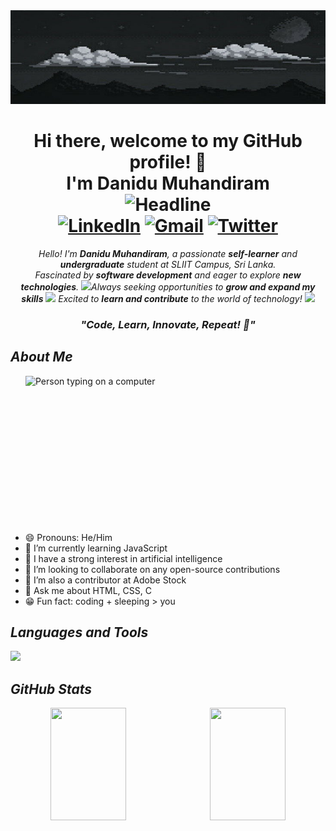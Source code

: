 <div align="center">
    <img src="https://github.com/Danidu-Muhandiram/Danidu-Muhandiram/blob/main/px.jpg" alt="Header Image" style="height: 150px; width: 600px;">
</div>

<h1>
    <div align="center"> Hi there, welcome to my GitHub profile! 👋<br>I'm Danidu Muhandiram </div>
    <div align="center">
        <img src="https://readme-typing-svg.herokuapp.com?color=0086F7&size=28&center=true&vCenter=true&width=600&height=50&lines=An+enthusiastic+IT+Undergraduate;Shaping+the+future+of+technology;Line+by+line+💻😁;" alt="Headline"/> 
    </div>
    <div align="center">
        <a href="https://linkedin.com/in/Danidu-Muhandiram"><img src="https://img.shields.io/badge/Linkedin-0077b5?style=flat&logo=linkedin" alt="LinkedIn" /></a>
        <a href="mailto:muhandiramdanidu@gmail.com"><img src="https://img.shields.io/badge/Gmail-D14836?style=flat&logo=gmail&logoColor=white" alt="Gmail" /></a>
        <a href="https://twitter.com/DaniduHasaranga"><img src="https://img.shields.io/badge/Twitter-1DA1F2?style=flat&logo=twitter&logoColor=white" alt="Twitter" /></a>
    </div>
</h1>

<p align="center">
    <em>
        Hello! I'm <b>Danidu Muhandiram</b>, a passionate <b>self-learner</b> and <b>undergraduate</b> student at SLIIT Campus, Sri Lanka. </a><br>
        Fascinated by <b>software development</b> and eager to explore <b>new technologies</b>.
        <img src="https://github.com/TheDudeThatCode/TheDudeThatCode/blob/master/Assets/Developer.gif" width="30px">Always seeking opportunities to <b>grow and expand my skills</b>
        <img src="https://github.com/TheDudeThatCode/TheDudeThatCode/blob/master/Assets/Medal.gif" width="20px"> Excited to <b>learn and contribute</b> to the world of technology!
        <img src="https://github.com/TheDudeThatCode/TheDudeThatCode/blob/master/Assets/Earth.gif" width="18px">
    </em> 
    <br>
    <div align="center">
        <h3><b><i>"Code, Learn, Innovate, Repeat! 🚀"</i></b></h3>
    </div>
</p>

<h2><em>About Me</em></h2>

<img width="480" height="250" frameBorder="0" align="right" alt="Person typing on a computer" src="https://media.giphy.com/media/qgQUggAC3Pfv687qPC/giphy.gif"/>
<br>

- 😄 Pronouns: He/Him
- 🌱 I’m currently learning JavaScript
- 🧠 I have a strong interest in artificial intelligence
- 🤝 I’m looking to collaborate on any open-source contributions
- 🎨 I’m also a contributor at Adobe Stock
- 💬 Ask me about HTML, CSS, C
- 😁 Fun fact: coding + sleeping > you

<h2><em>Languages and Tools</em></h2>
<p align="left">
    <a href="https://skillicons.dev">
        <img src="https://skillicons.dev/icons?i=git,c,css,discord,github,html,vscode,photoshop&perline=14" width="300" />
    </a>
</p>

<h2><em>GitHub Stats</em></h2>

<div align="center">
    <img src="https://github-readme-stats.vercel.app/api?username=Danidu-Muhandiram&show_icons=true&theme=gotham" style="width: 49%; height: 180px; margin-right: 1%;" />
    <img src="http://github-readme-streak-stats.herokuapp.com?user=Danidu-Muhandiram&theme=gotham&date_format=M%20j%5B%2C%20Y%5D" style="width: 49%; height: 180px;" />
</div>
